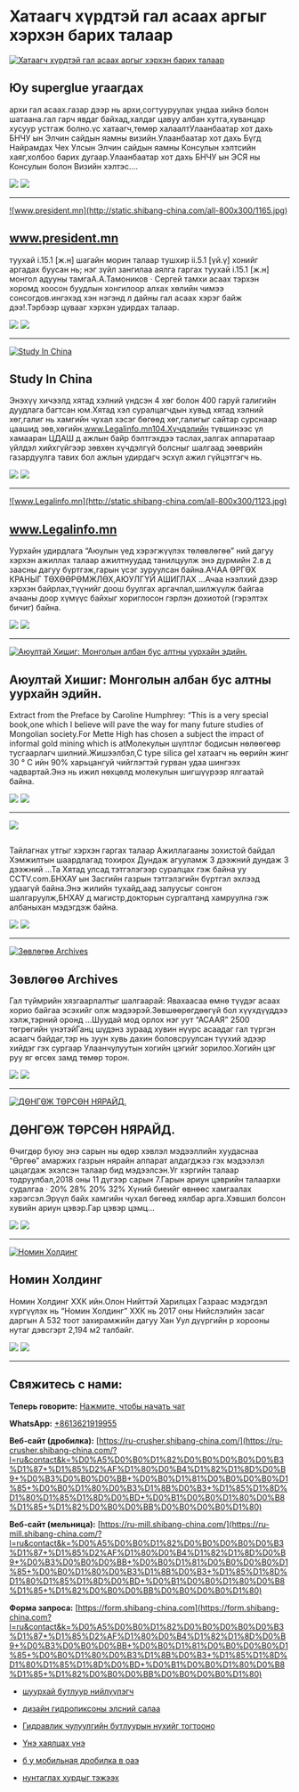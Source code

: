 # Хатаагч хүрдтэй гал асаах аргыг хэрхэн барих талаар

<a href="https://swt.shibang-china.com/?l=ru&img&k=%D0%A5%D0%B0%D1%82%D0%B0%D0%B0%D0%B3%D1%87+%D1%85%D2%AF%D1%80%D0%B4%D1%82%D1%8D%D0%B9+%D0%B3%D0%B0%D0%BB+%D0%B0%D1%81%D0%B0%D0%B0%D1%85+%D0%B0%D1%80%D0%B3%D1%8B%D0%B3+%D1%85%D1%8D%D1%80%D1%85%D1%8D%D0%BD+%D0%B1%D0%B0%D1%80%D0%B8%D1%85+%D1%82%D0%B0%D0%BB%D0%B0%D0%B0%D1%80" target="_blank">![Хатаагч хүрдтэй гал асаах аргыг хэрхэн барих талаар](http://static.shibang-china.com/all-800x300/253.jpg)</a>

## Юу superglue угаагдах
архи гал асаах.газар дээр нь архи,согтууруулах ундаа хийнэ болон шатаана.гал гарч явдаг байхад,халдаг цавуу албан хутга,хуванцар хусуур устгаж болно.үс хатаагч,төмөр халаалтУлаанбаатар хот дахь БНЧУ ын Элчин сайдын яамны визийн.Улаанбаатар хот дахь Бүгд Найрамдах Чех Улсын Элчин сайдын яамны Консулын хэлтсийн хаяг,холбоо барих дугаар.Улаанбаатар хот дахь БНЧУ ын ЭСЯ ны Консулын болон Визийн хэлтэс.…


<a href="https://whatsapp.shibangsoft.com/WhatsApp.php" target="_blank" title="WhatsApp">![](http://static.shibang-china.com/icon/whatsapp.png)</a> <a href="https://swt.shibang-china.com/?l=ru&icon&k=%D0%A5%D0%B0%D1%82%D0%B0%D0%B0%D0%B3%D1%87+%D1%85%D2%AF%D1%80%D0%B4%D1%82%D1%8D%D0%B9+%D0%B3%D0%B0%D0%BB+%D0%B0%D1%81%D0%B0%D0%B0%D1%85+%D0%B0%D1%80%D0%B3%D1%8B%D0%B3+%D1%85%D1%8D%D1%80%D1%85%D1%8D%D0%BD+%D0%B1%D0%B0%D1%80%D0%B8%D1%85+%D1%82%D0%B0%D0%BB%D0%B0%D0%B0%D1%80" target="_blank">![](http://static.shibang-china.com/icon/chat-ru.png)</a>

---

<a href="https://swt.shibang-china.com/?l=ru&img&k=%D0%A5%D0%B0%D1%82%D0%B0%D0%B0%D0%B3%D1%87+%D1%85%D2%AF%D1%80%D0%B4%D1%82%D1%8D%D0%B9+%D0%B3%D0%B0%D0%BB+%D0%B0%D1%81%D0%B0%D0%B0%D1%85+%D0%B0%D1%80%D0%B3%D1%8B%D0%B3+%D1%85%D1%8D%D1%80%D1%85%D1%8D%D0%BD+%D0%B1%D0%B0%D1%80%D0%B8%D1%85+%D1%82%D0%B0%D0%BB%D0%B0%D0%B0%D1%80" target="_blank">![www.president.mn](http://static.shibang-china.com/all-800x300/1165.jpg)</a>

## www.president.mn
туухай i.15.1 [ж.н] шагайн морин талаар тушхир ii.5.1 [үй.ү] хонийг аргадах буусан нь; нэг зүйл зангилаа аялга гаргах туухай i.15.1 [ж.н] монгол адууны тамгаА.А.Тамоников&nbsp;&#0183;&#32;Сергей тамхи асаах тэрхэн хоромд хоосон буудлын хонгилоор алхах хөлийн чимээ сонсогдов.ингэхэд хэн нэгэнд л дайны гал асаах хэрэг байж дээ!.Тэрбээр цувааг хэрхэн удирдах талаар.


<a href="https://whatsapp.shibangsoft.com/WhatsApp.php" target="_blank" title="WhatsApp">![](http://static.shibang-china.com/icon/whatsapp.png)</a> <a href="https://swt.shibang-china.com/?l=ru&icon&k=%D0%A5%D0%B0%D1%82%D0%B0%D0%B0%D0%B3%D1%87+%D1%85%D2%AF%D1%80%D0%B4%D1%82%D1%8D%D0%B9+%D0%B3%D0%B0%D0%BB+%D0%B0%D1%81%D0%B0%D0%B0%D1%85+%D0%B0%D1%80%D0%B3%D1%8B%D0%B3+%D1%85%D1%8D%D1%80%D1%85%D1%8D%D0%BD+%D0%B1%D0%B0%D1%80%D0%B8%D1%85+%D1%82%D0%B0%D0%BB%D0%B0%D0%B0%D1%80" target="_blank">![](http://static.shibang-china.com/icon/chat-ru.png)</a>

---

<a href="https://swt.shibang-china.com/?l=ru&img&k=%D0%A5%D0%B0%D1%82%D0%B0%D0%B0%D0%B3%D1%87+%D1%85%D2%AF%D1%80%D0%B4%D1%82%D1%8D%D0%B9+%D0%B3%D0%B0%D0%BB+%D0%B0%D1%81%D0%B0%D0%B0%D1%85+%D0%B0%D1%80%D0%B3%D1%8B%D0%B3+%D1%85%D1%8D%D1%80%D1%85%D1%8D%D0%BD+%D0%B1%D0%B0%D1%80%D0%B8%D1%85+%D1%82%D0%B0%D0%BB%D0%B0%D0%B0%D1%80" target="_blank">![Study In China](http://static.shibang-china.com/all-800x300/102.jpg)</a>

## Study In China
Энэхүү хичээлд хятад хэлний үндсэн 4 хөг болон 400 гаруй галигийн дуудлага багтсан юм.Хятад хэл суралцагчдын хувьд хятад хэлний хөг,галиг нь хамгийн чухал хэсэг бөгөөд хөг,галигыг сайтар сурснаар цаашид зөв,хөгийн.www.Legalinfo.mn104.Хүчдэлийн түвшинээс үл хамааран ЦДАШ д ажлын байр бэлтгэхдээ таслах,залгах аппаратаар үйлдэл хийхгүйгээр зөвхөн хүчдэлгүй болсныг шалгаад зөөврийн газардуулга тавих бол ажлын удирдагч эсхүл ажил гүйцэтгэгч нь.


<a href="https://whatsapp.shibangsoft.com/WhatsApp.php" target="_blank" title="WhatsApp">![](http://static.shibang-china.com/icon/whatsapp.png)</a> <a href="https://swt.shibang-china.com/?l=ru&icon&k=%D0%A5%D0%B0%D1%82%D0%B0%D0%B0%D0%B3%D1%87+%D1%85%D2%AF%D1%80%D0%B4%D1%82%D1%8D%D0%B9+%D0%B3%D0%B0%D0%BB+%D0%B0%D1%81%D0%B0%D0%B0%D1%85+%D0%B0%D1%80%D0%B3%D1%8B%D0%B3+%D1%85%D1%8D%D1%80%D1%85%D1%8D%D0%BD+%D0%B1%D0%B0%D1%80%D0%B8%D1%85+%D1%82%D0%B0%D0%BB%D0%B0%D0%B0%D1%80" target="_blank">![](http://static.shibang-china.com/icon/chat-ru.png)</a>

---

<a href="https://swt.shibang-china.com/?l=ru&img&k=%D0%A5%D0%B0%D1%82%D0%B0%D0%B0%D0%B3%D1%87+%D1%85%D2%AF%D1%80%D0%B4%D1%82%D1%8D%D0%B9+%D0%B3%D0%B0%D0%BB+%D0%B0%D1%81%D0%B0%D0%B0%D1%85+%D0%B0%D1%80%D0%B3%D1%8B%D0%B3+%D1%85%D1%8D%D1%80%D1%85%D1%8D%D0%BD+%D0%B1%D0%B0%D1%80%D0%B8%D1%85+%D1%82%D0%B0%D0%BB%D0%B0%D0%B0%D1%80" target="_blank">![www.Legalinfo.mn](http://static.shibang-china.com/all-800x300/1123.jpg)</a>

## www.Legalinfo.mn
Уурхайн удирдлага “Аюулын үед хэрэгжүүлэх төлөвлөгөө” ний дагуу хэрхэн ажиллах талаар ажилтнуудад танилцуулж энэ дүрмийн 2.в д заасны дагуу бүртгэж,гарын үсэг зуруулсан байна.АЧАА ӨРГӨХ КРАНЫГ ТӨХӨӨРӨМЖЛӨХ,АЮУЛГҮЙ АШИГЛАХ …Ачаа нээлхий дээр хэрхэн байрлах,түүнийг доош буулгах аргачлал,шилжүүлж байгаа ачааны доор хүмүүс байхыг хориглосон гэрлэн дохиотой (гэрэлтэх бичиг) байна.


<a href="https://whatsapp.shibangsoft.com/WhatsApp.php" target="_blank" title="WhatsApp">![](http://static.shibang-china.com/icon/whatsapp.png)</a> <a href="https://swt.shibang-china.com/?l=ru&icon&k=%D0%A5%D0%B0%D1%82%D0%B0%D0%B0%D0%B3%D1%87+%D1%85%D2%AF%D1%80%D0%B4%D1%82%D1%8D%D0%B9+%D0%B3%D0%B0%D0%BB+%D0%B0%D1%81%D0%B0%D0%B0%D1%85+%D0%B0%D1%80%D0%B3%D1%8B%D0%B3+%D1%85%D1%8D%D1%80%D1%85%D1%8D%D0%BD+%D0%B1%D0%B0%D1%80%D0%B8%D1%85+%D1%82%D0%B0%D0%BB%D0%B0%D0%B0%D1%80" target="_blank">![](http://static.shibang-china.com/icon/chat-ru.png)</a>

---

<a href="https://swt.shibang-china.com/?l=ru&img&k=%D0%A5%D0%B0%D1%82%D0%B0%D0%B0%D0%B3%D1%87+%D1%85%D2%AF%D1%80%D0%B4%D1%82%D1%8D%D0%B9+%D0%B3%D0%B0%D0%BB+%D0%B0%D1%81%D0%B0%D0%B0%D1%85+%D0%B0%D1%80%D0%B3%D1%8B%D0%B3+%D1%85%D1%8D%D1%80%D1%85%D1%8D%D0%BD+%D0%B1%D0%B0%D1%80%D0%B8%D1%85+%D1%82%D0%B0%D0%BB%D0%B0%D0%B0%D1%80" target="_blank">![Аюултай Xишиг: Монголын албан бус алтны уурхайн эдийн.](http://static.shibang-china.com/all-800x300/1271.jpg)</a>

## Аюултай Xишиг: Монголын албан бус алтны уурхайн эдийн.
Extract from the Preface by Caroline Humphrey: “This is a very special book,one which I believe will pave the way for many future studies of Mongolian society.For Mette High has chosen a subject the impact of informal gold mining which is atМолекулын шүлтлэг бодисын нөлөөгөөр тусгаарлагч шилний.Жишээлбэл,C type silica gel хатаагч нь өөрийн жинг 30 &#176; C ийн 90% харьцангуй чийглэгтэй гурван удаа шингээх чадвартай.Энэ нь ижил нөхцөлд молекулын шигшүүрээр ялгаатай байна.


<a href="https://whatsapp.shibangsoft.com/WhatsApp.php" target="_blank" title="WhatsApp">![](http://static.shibang-china.com/icon/whatsapp.png)</a> <a href="https://swt.shibang-china.com/?l=ru&icon&k=%D0%A5%D0%B0%D1%82%D0%B0%D0%B0%D0%B3%D1%87+%D1%85%D2%AF%D1%80%D0%B4%D1%82%D1%8D%D0%B9+%D0%B3%D0%B0%D0%BB+%D0%B0%D1%81%D0%B0%D0%B0%D1%85+%D0%B0%D1%80%D0%B3%D1%8B%D0%B3+%D1%85%D1%8D%D1%80%D1%85%D1%8D%D0%BD+%D0%B1%D0%B0%D1%80%D0%B8%D1%85+%D1%82%D0%B0%D0%BB%D0%B0%D0%B0%D1%80" target="_blank">![](http://static.shibang-china.com/icon/chat-ru.png)</a>

---

<a href="https://swt.shibang-china.com/?l=ru&img&k=%D0%A5%D0%B0%D1%82%D0%B0%D0%B0%D0%B3%D1%87+%D1%85%D2%AF%D1%80%D0%B4%D1%82%D1%8D%D0%B9+%D0%B3%D0%B0%D0%BB+%D0%B0%D1%81%D0%B0%D0%B0%D1%85+%D0%B0%D1%80%D0%B3%D1%8B%D0%B3+%D1%85%D1%8D%D1%80%D1%85%D1%8D%D0%BD+%D0%B1%D0%B0%D1%80%D0%B8%D1%85+%D1%82%D0%B0%D0%BB%D0%B0%D0%B0%D1%80" target="_blank">![](http://static.shibang-china.com/all-800x300/1202.jpg)</a>

## 
Тайлагнах утгыг хэрхэн гаргах талаар Ажиллагааны зохистой байдал Хэмжилтын шаардлагад тохирох Дундаж агууламж 3 дээжний дундаж 3 дээжний …Та Хятад улсад тэтгэлэгээр суралцах гэж байна уу CCTV.com.БНХАУ ын Засгийн газрын тэтгэлэгийн бүртгэл эхлээд удаагүй байна.Энэ жилийн тухайд,аад залуусыг сонгон шалгаруулж,БНХАУ д магистр,докторын сургалтанд хамруулна гэж албаныхан мэдэгдэж байна.


<a href="https://whatsapp.shibangsoft.com/WhatsApp.php" target="_blank" title="WhatsApp">![](http://static.shibang-china.com/icon/whatsapp.png)</a> <a href="https://swt.shibang-china.com/?l=ru&icon&k=%D0%A5%D0%B0%D1%82%D0%B0%D0%B0%D0%B3%D1%87+%D1%85%D2%AF%D1%80%D0%B4%D1%82%D1%8D%D0%B9+%D0%B3%D0%B0%D0%BB+%D0%B0%D1%81%D0%B0%D0%B0%D1%85+%D0%B0%D1%80%D0%B3%D1%8B%D0%B3+%D1%85%D1%8D%D1%80%D1%85%D1%8D%D0%BD+%D0%B1%D0%B0%D1%80%D0%B8%D1%85+%D1%82%D0%B0%D0%BB%D0%B0%D0%B0%D1%80" target="_blank">![](http://static.shibang-china.com/icon/chat-ru.png)</a>

---

<a href="https://swt.shibang-china.com/?l=ru&img&k=%D0%A5%D0%B0%D1%82%D0%B0%D0%B0%D0%B3%D1%87+%D1%85%D2%AF%D1%80%D0%B4%D1%82%D1%8D%D0%B9+%D0%B3%D0%B0%D0%BB+%D0%B0%D1%81%D0%B0%D0%B0%D1%85+%D0%B0%D1%80%D0%B3%D1%8B%D0%B3+%D1%85%D1%8D%D1%80%D1%85%D1%8D%D0%BD+%D0%B1%D0%B0%D1%80%D0%B8%D1%85+%D1%82%D0%B0%D0%BB%D0%B0%D0%B0%D1%80" target="_blank">![Зөвлөгөө Archives](http://static.shibang-china.com/all-800x300/1014.jpg)</a>

## Зөвлөгөө Archives
Гал түймрийн хязгаарлалтыг шалгаарай: Явахаасаа өмнө түүдэг асаах хорио байгаа эсэхийг олж мэдээрэй.Зөвшөөрөгдөөгүй бол хүүхдүүддээ хэлж,тэрний оронд …Шуудай мод орлох нэг уут “АСААЯ” 2500 төгрөгийн үнэтэйГанц шүдэнз зураад хувин нүүрс асаадаг гал түргэн асаагч байдаг,тэр нь зуун хувь дахин боловсруулсан түүхий эдээр хийдэг гэх сургаар Улаанчулуутын хогийн цэгийг зорилоо.Хогийн цэг руу яг өгсөх замд төмөр торон.


<a href="https://whatsapp.shibangsoft.com/WhatsApp.php" target="_blank" title="WhatsApp">![](http://static.shibang-china.com/icon/whatsapp.png)</a> <a href="https://swt.shibang-china.com/?l=ru&icon&k=%D0%A5%D0%B0%D1%82%D0%B0%D0%B0%D0%B3%D1%87+%D1%85%D2%AF%D1%80%D0%B4%D1%82%D1%8D%D0%B9+%D0%B3%D0%B0%D0%BB+%D0%B0%D1%81%D0%B0%D0%B0%D1%85+%D0%B0%D1%80%D0%B3%D1%8B%D0%B3+%D1%85%D1%8D%D1%80%D1%85%D1%8D%D0%BD+%D0%B1%D0%B0%D1%80%D0%B8%D1%85+%D1%82%D0%B0%D0%BB%D0%B0%D0%B0%D1%80" target="_blank">![](http://static.shibang-china.com/icon/chat-ru.png)</a>

---

<a href="https://swt.shibang-china.com/?l=ru&img&k=%D0%A5%D0%B0%D1%82%D0%B0%D0%B0%D0%B3%D1%87+%D1%85%D2%AF%D1%80%D0%B4%D1%82%D1%8D%D0%B9+%D0%B3%D0%B0%D0%BB+%D0%B0%D1%81%D0%B0%D0%B0%D1%85+%D0%B0%D1%80%D0%B3%D1%8B%D0%B3+%D1%85%D1%8D%D1%80%D1%85%D1%8D%D0%BD+%D0%B1%D0%B0%D1%80%D0%B8%D1%85+%D1%82%D0%B0%D0%BB%D0%B0%D0%B0%D1%80" target="_blank">![ДѲНГѲЖ ТѲРСѲН НЯРАЙД.](http://static.shibang-china.com/all-800x300/798.jpg)</a>

## ДѲНГѲЖ ТѲРСѲН НЯРАЙД.
Ѳчигдѳр буюу энэ сарын ны ѳдѳр хэвлэл мэдээллийн хуудаснаа “Ѳргѳѳ” амаржих газрын нярайн аппарат алдагджээ гэх мэдээлэл цацагдаж эхэлсэн талаар бид мэдээлсэн.Уг хэргийн талаар тодруулбал,2018 оны 11 дүгээр сарын 7.Гарын ариун цэврийн талаархи судалгаа&nbsp;&#0183;&#32;20% 28% 20% 32% Хүний биеийг өвнөөс хамгаалах хэрэгсэл.Эрүүл байх хамгийн чухал бөгөөд хялбар арга.Хэвшил болсон хувийн ариун цэвэр.Гар цэвэр цэмц…


<a href="https://whatsapp.shibangsoft.com/WhatsApp.php" target="_blank" title="WhatsApp">![](http://static.shibang-china.com/icon/whatsapp.png)</a> <a href="https://swt.shibang-china.com/?l=ru&icon&k=%D0%A5%D0%B0%D1%82%D0%B0%D0%B0%D0%B3%D1%87+%D1%85%D2%AF%D1%80%D0%B4%D1%82%D1%8D%D0%B9+%D0%B3%D0%B0%D0%BB+%D0%B0%D1%81%D0%B0%D0%B0%D1%85+%D0%B0%D1%80%D0%B3%D1%8B%D0%B3+%D1%85%D1%8D%D1%80%D1%85%D1%8D%D0%BD+%D0%B1%D0%B0%D1%80%D0%B8%D1%85+%D1%82%D0%B0%D0%BB%D0%B0%D0%B0%D1%80" target="_blank">![](http://static.shibang-china.com/icon/chat-ru.png)</a>

---

<a href="https://swt.shibang-china.com/?l=ru&img&k=%D0%A5%D0%B0%D1%82%D0%B0%D0%B0%D0%B3%D1%87+%D1%85%D2%AF%D1%80%D0%B4%D1%82%D1%8D%D0%B9+%D0%B3%D0%B0%D0%BB+%D0%B0%D1%81%D0%B0%D0%B0%D1%85+%D0%B0%D1%80%D0%B3%D1%8B%D0%B3+%D1%85%D1%8D%D1%80%D1%85%D1%8D%D0%BD+%D0%B1%D0%B0%D1%80%D0%B8%D1%85+%D1%82%D0%B0%D0%BB%D0%B0%D0%B0%D1%80" target="_blank">![Номин Холдинг](http://static.shibang-china.com/all-800x300/1439.jpg)</a>

## Номин Холдинг
Номин Холдинг ХХК ийн.Олон Нийттэй Харилцах Газраас мэдэгдэл хүргүүлэх нь “Номин Холдинг” ХХК нь 2017 оны Нийслэлийн засаг даргын А 532 тоот захирамжийн дагуу Хан Уул дүүргийн р хорооны нутаг дэвсгэрт 2,194 м2 талбайг.

<a href="https://whatsapp.shibangsoft.com/WhatsApp.php" target="_blank" title="WhatsApp">![](http://static.shibang-china.com/icon/whatsapp.png)</a> <a href="https://swt.shibang-china.com/?l=ru&icon&k=%D0%A5%D0%B0%D1%82%D0%B0%D0%B0%D0%B3%D1%87+%D1%85%D2%AF%D1%80%D0%B4%D1%82%D1%8D%D0%B9+%D0%B3%D0%B0%D0%BB+%D0%B0%D1%81%D0%B0%D0%B0%D1%85+%D0%B0%D1%80%D0%B3%D1%8B%D0%B3+%D1%85%D1%8D%D1%80%D1%85%D1%8D%D0%BD+%D0%B1%D0%B0%D1%80%D0%B8%D1%85+%D1%82%D0%B0%D0%BB%D0%B0%D0%B0%D1%80" target="_blank">![](http://static.shibang-china.com/icon/chat-ru.png)</a>

---
## Свяжитесь с нами:

**Теперь говорите:** [Нажмите, чтобы начать чат](https://swt.shibang-china.com?l=ru&contact&k=%D0%A5%D0%B0%D1%82%D0%B0%D0%B0%D0%B3%D1%87+%D1%85%D2%AF%D1%80%D0%B4%D1%82%D1%8D%D0%B9+%D0%B3%D0%B0%D0%BB+%D0%B0%D1%81%D0%B0%D0%B0%D1%85+%D0%B0%D1%80%D0%B3%D1%8B%D0%B3+%D1%85%D1%8D%D1%80%D1%85%D1%8D%D0%BD+%D0%B1%D0%B0%D1%80%D0%B8%D1%85+%D1%82%D0%B0%D0%BB%D0%B0%D0%B0%D1%80)

**WhatsApp:**  [+8613621919955](https://whatsapp.shibangsoft.com/WhatsApp.php)

**Веб-сайт (дробилка):** [https://ru-crusher.shibang-china.com/](https://ru-crusher.shibang-china.com/?l=ru&contact&k=%D0%A5%D0%B0%D1%82%D0%B0%D0%B0%D0%B3%D1%87+%D1%85%D2%AF%D1%80%D0%B4%D1%82%D1%8D%D0%B9+%D0%B3%D0%B0%D0%BB+%D0%B0%D1%81%D0%B0%D0%B0%D1%85+%D0%B0%D1%80%D0%B3%D1%8B%D0%B3+%D1%85%D1%8D%D1%80%D1%85%D1%8D%D0%BD+%D0%B1%D0%B0%D1%80%D0%B8%D1%85+%D1%82%D0%B0%D0%BB%D0%B0%D0%B0%D1%80)

**Веб-сайт (мельница):** [https://ru-mill.shibang-china.com/](https://ru-mill.shibang-china.com/?l=ru&contact&k=%D0%A5%D0%B0%D1%82%D0%B0%D0%B0%D0%B3%D1%87+%D1%85%D2%AF%D1%80%D0%B4%D1%82%D1%8D%D0%B9+%D0%B3%D0%B0%D0%BB+%D0%B0%D1%81%D0%B0%D0%B0%D1%85+%D0%B0%D1%80%D0%B3%D1%8B%D0%B3+%D1%85%D1%8D%D1%80%D1%85%D1%8D%D0%BD+%D0%B1%D0%B0%D1%80%D0%B8%D1%85+%D1%82%D0%B0%D0%BB%D0%B0%D0%B0%D1%80)

**Форма запроса:** [https://form.shibang-china.com](https://form.shibang-china.com?l=ru&contact&k=%D0%A5%D0%B0%D1%82%D0%B0%D0%B0%D0%B3%D1%87+%D1%85%D2%AF%D1%80%D0%B4%D1%82%D1%8D%D0%B9+%D0%B3%D0%B0%D0%BB+%D0%B0%D1%81%D0%B0%D0%B0%D1%85+%D0%B0%D1%80%D0%B3%D1%8B%D0%B3+%D1%85%D1%8D%D1%80%D1%85%D1%8D%D0%BD+%D0%B1%D0%B0%D1%80%D0%B8%D1%85+%D1%82%D0%B0%D0%BB%D0%B0%D0%B0%D1%80)

* [шуурхай бутлуур нийлүүлэгч](../128/%D1%88%D1%83%D1%83%D1%80%D1%85%D0%B0%D0%B9%20%D0%B1%D1%83%D1%82%D0%BB%D1%83%D1%83%D1%80%20%D0%BD%D0%B8%D0%B9%D0%BB%D2%AF%D2%AF%D0%BB%D1%8D%D0%B3%D1%87.md)

* [дизайн гидропиксоны элсний салаа](../128/%D0%B4%D0%B8%D0%B7%D0%B0%D0%B9%D0%BD%20%D0%B3%D0%B8%D0%B4%D1%80%D0%BE%D0%BF%D0%B8%D0%BA%D1%81%D0%BE%D0%BD%D1%8B%20%D1%8D%D0%BB%D1%81%D0%BD%D0%B8%D0%B9%20%D1%81%D0%B0%D0%BB%D0%B0%D0%B0.md)

* [Гидравлик чулуулгийн бутлуурын нүхийг тогтооно](../129/%D0%93%D0%B8%D0%B4%D1%80%D0%B0%D0%B2%D0%BB%D0%B8%D0%BA%20%D1%87%D1%83%D0%BB%D1%83%D1%83%D0%BB%D0%B3%D0%B8%D0%B9%D0%BD%20%D0%B1%D1%83%D1%82%D0%BB%D1%83%D1%83%D1%80%D1%8B%D0%BD%20%D0%BD%D2%AF%D1%85%D0%B8%D0%B9%D0%B3%20%D1%82%D0%BE%D0%B3%D1%82%D0%BE%D0%BE%D0%BD%D0%BE.md)

* [Үнэ хаялцах үнэ](../129/%D2%AE%D0%BD%D1%8D%20%D1%85%D0%B0%D1%8F%D0%BB%D1%86%D0%B0%D1%85%20%D2%AF%D0%BD%D1%8D.md)

* [б  у мобильная дробилка в оаэ](../126/%D0%B1%20%20%D1%83%20%D0%BC%D0%BE%D0%B1%D0%B8%D0%BB%D1%8C%D0%BD%D0%B0%D1%8F%20%D0%B4%D1%80%D0%BE%D0%B1%D0%B8%D0%BB%D0%BA%D0%B0%20%D0%B2%20%D0%BE%D0%B0%D1%8D.md)

* [нунтаглах хурдыг тэжээх](../128/%D0%BD%D1%83%D0%BD%D1%82%D0%B0%D0%B3%D0%BB%D0%B0%D1%85%20%D1%85%D1%83%D1%80%D0%B4%D1%8B%D0%B3%20%D1%82%D1%8D%D0%B6%D1%8D%D1%8D%D1%85.md)